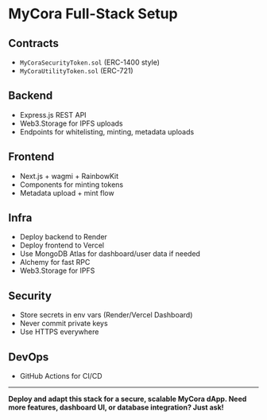 # MyCora Full-Stack Setup

## Contracts
- `MyCoraSecurityToken.sol` (ERC-1400 style)
- `MyCoraUtilityToken.sol` (ERC-721)

## Backend
- Express.js REST API
- Web3.Storage for IPFS uploads
- Endpoints for whitelisting, minting, metadata uploads

## Frontend
- Next.js + wagmi + RainbowKit
- Components for minting tokens
- Metadata upload + mint flow

## Infra
- Deploy backend to Render
- Deploy frontend to Vercel
- Use MongoDB Atlas for dashboard/user data if needed
- Alchemy for fast RPC
- Web3.Storage for IPFS

## Security
- Store secrets in env vars (Render/Vercel Dashboard)
- Never commit private keys
- Use HTTPS everywhere

## DevOps
- GitHub Actions for CI/CD

---

**Deploy and adapt this stack for a secure, scalable MyCora dApp. Need more features, dashboard UI, or database integration? Just ask!**
